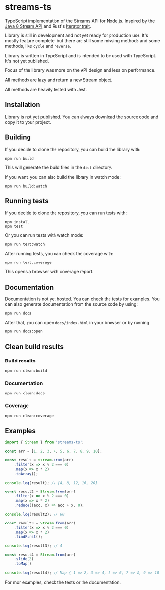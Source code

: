 # streams-ts

TypeScript implementation of the Streams API for Node.js. Inspired by the
<a href="https://docs.oracle.com/javase/8/docs/api/java/util/stream/Stream.html" target="_blank">Java 8 Stream API</a>
and Rust's <a href="https://doc.rust-lang.org/std/iter/trait.Iterator.html" target="_blank">Iterator trait</a>.

Library is still in development and not yet ready for production use. It's mostly feature complete,
but there are still some missing methods and some methods, like `cycle` and `reverse`.

Library is written in TypeScript and is intended to be used with TypeScript. It's not yet published.

Focus of the library was more on the API design and less on performance.

All methods are lazy and return a new Stream object.

All methods are heavily tested with Jest.

## Installation

Library is not yet published. You can always download the source code and copy it to your project.

[comment]: <> (```npm install streams-ts```)

## Building

If you decide to clone the repository, you can build the library with:

```npm run build```

This will generate the build files in the `dist` directory.

If you want, you can also build the library in watch mode:

```npm run build:watch```

## Running tests

If you decide to clone the repository, you can run tests with:

```
npm install
npm test
```

Or you can run tests with watch mode:

```npm run test:watch```

After running tests, you can check the coverage with:

```npm run test:coverage```

This opens a browser with coverage report.

## Documentation

Documentation is not yet hosted. You can check the tests for examples.
You can also generate documentation from the source code by using:

```npm run docs```

After that, you can open `docs/index.html` in your browser or by running
    
```npm run docs:open```

## Clean build results

### Build results

```npm run clean:build```

### Documentation

```npm run clean:docs```

### Coverage

```npm run clean:coverage```

## Examples

```typescript
import { Stream } from 'streams-ts';

const arr = [1, 2, 3, 4, 5, 6, 7, 8, 9, 10];

const result = Stream.from(arr)
    .filter(x => x % 2 === 0)
    .map(x => x * 2)
    .toArray();

console.log(result); // [4, 8, 12, 16, 20]

const result2 = Stream.from(arr)
    .filter(x => x % 2 === 0)
    .map(x => x * 2)
    .reduce((acc, x) => acc + x, 0);

console.log(result2); // 60

const result3 = Stream.from(arr)
    .filter(x => x % 2 === 0)
    .map(x => x * 2)
    .findFirst();

console.log(result3); // 4

const result4 = Stream.from(arr)
    .slide(2)
    .toMap()

console.log(result4); // Map { 1 => 2, 3 => 4, 5 => 6, 7 => 8, 9 => 10 }
```

For mor examples, check the tests or the documentation.